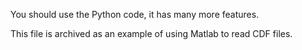 You should use the Python code, it has many more features.

This file is archived as an example of using Matlab to read CDF files.
